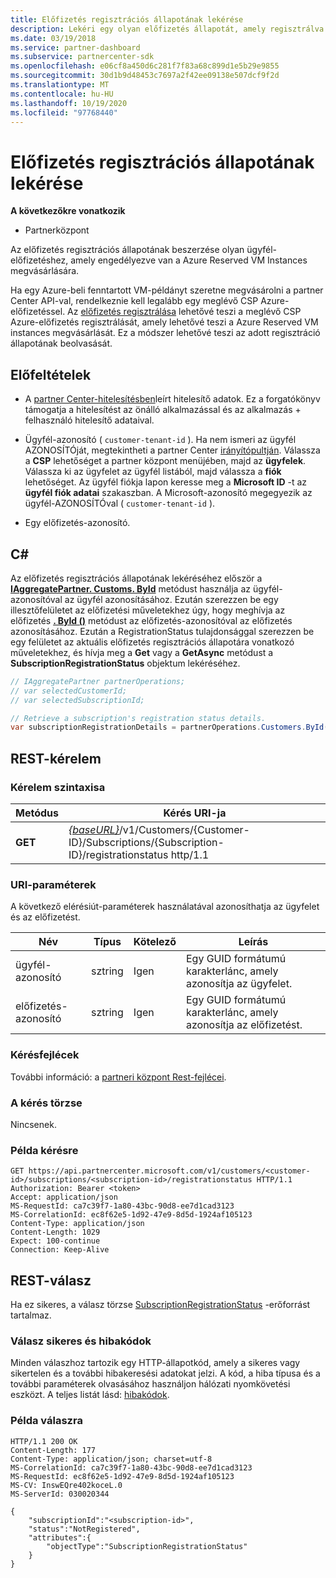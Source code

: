```yaml
---
title: Előfizetés regisztrációs állapotának lekérése
description: Lekéri egy olyan előfizetés állapotát, amely regisztrálva van a Azure Reserved VM Instancessal való használatra.
ms.date: 03/19/2018
ms.service: partner-dashboard
ms.subservice: partnercenter-sdk
ms.openlocfilehash: e06cf8a450d6c281f7f83a68c899d1e5b29e9855
ms.sourcegitcommit: 30d1b9d48453c7697a2f42ee09138e507dcf9f2d
ms.translationtype: MT
ms.contentlocale: hu-HU
ms.lasthandoff: 10/19/2020
ms.locfileid: "97768440"
---
```

# <a name="get-subscription-registration-status"></a>Előfizetés regisztrációs állapotának lekérése

**A következőkre vonatkozik**

- Partnerközpont

Az előfizetés regisztrációs állapotának beszerzése olyan ügyfél-előfizetéshez, amely engedélyezve van a Azure Reserved VM Instances megvásárlására.

Ha egy Azure-beli fenntartott VM-példányt szeretne megvásárolni a partner Center API-val, rendelkeznie kell legalább egy meglévő CSP Azure-előfizetéssel. Az [előfizetés regisztrálása](register-a-subscription.md) lehetővé teszi a meglévő CSP Azure-előfizetés regisztrálását, amely lehetővé teszi a Azure Reserved VM instances megvásárlását. Ez a módszer lehetővé teszi az adott regisztráció állapotának beolvasását.

## <a name="prerequisites"></a>Előfeltételek

- A [partner Center-hitelesítésben](partner-center-authentication.md)leírt hitelesítő adatok. Ez a forgatókönyv támogatja a hitelesítést az önálló alkalmazással és az alkalmazás + felhasználó hitelesítő adataival.

- Ügyfél-azonosító ( `customer-tenant-id` ). Ha nem ismeri az ügyfél AZONOSÍTÓját, megtekintheti a partner Center [irányítópultján](https://partner.microsoft.com/dashboard). Válassza a **CSP** lehetőséget a partner központ menüjében, majd az **ügyfelek**. Válassza ki az ügyfelet az ügyfél listából, majd válassza a **fiók** lehetőséget. Az ügyfél fiókja lapon keresse meg a **Microsoft ID** -t az **ügyfél fiók adatai** szakaszban. A Microsoft-azonosító megegyezik az ügyfél-AZONOSÍTÓval ( `customer-tenant-id` ).

- Egy előfizetés-azonosító.

## <a name="c"></a>C\#

Az előfizetés regisztrációs állapotának lekéréséhez először a [**IAggregatePartner. Customs. ById**](/dotnet/api/microsoft.store.partnercenter.customers.icustomercollection.byid) metódust használja az ügyfél-azonosítóval az ügyfél azonosításához. Ezután szerezzen be egy illesztőfelületet az előfizetési műveletekhez úgy, hogy meghívja az előfizetés [**. ById ()**](/dotnet/api/microsoft.store.partnercenter.subscriptions.isubscriptioncollection.byid) metódust az előfizetés-azonosítóval az előfizetés azonosításához. Ezután a RegistrationStatus tulajdonsággal szerezzen be egy felületet az aktuális előfizetés regisztrációs állapotára vonatkozó műveletekhez, és hívja meg a **Get** vagy a **GetAsync** metódust a **SubscriptionRegistrationStatus** objektum lekéréséhez.

``` csharp
// IAggregatePartner partnerOperations;
// var selectedCustomerId;
// var selectedSubscriptionId;

// Retrieve a subscription's registration status details.
var subscriptionRegistrationDetails = partnerOperations.Customers.ById(selectedCustomerId).Subscriptions.ById(selectedSubscriptionId).RegistrationStatus.Get();
```

## <a name="rest-request"></a>REST-kérelem

### <a name="request-syntax"></a>Kérelem szintaxisa

| Metódus    | Kérés URI-ja                                                                                                                        |
|-----------|------------------------------------------------------------------------------------------------------------------------------------|
| **GET**  | [*{baseURL}*](partner-center-rest-urls.md)/v1/Customers/{Customer-ID}/Subscriptions/{Subscription-ID}/registrationstatus http/1.1 |

### <a name="uri-parameters"></a>URI-paraméterek

A következő elérésiút-paraméterek használatával azonosíthatja az ügyfelet és az előfizetést.

| Név                    | Típus       | Kötelező | Leírás                                                   |
|-------------------------|------------|----------|---------------------------------------------------------------|
| ügyfél-azonosító             | sztring     | Igen      | Egy GUID formátumú karakterlánc, amely azonosítja az ügyfelet.         |
| előfizetés-azonosító         | sztring     | Igen      | Egy GUID formátumú karakterlánc, amely azonosítja az előfizetést.     |

### <a name="request-headers"></a>Kérésfejlécek

További információ: a [partneri központ Rest-fejlécei](headers.md).

### <a name="request-body"></a>A kérés törzse

Nincsenek.

### <a name="request-example"></a>Példa kérésre

```http
GET https://api.partnercenter.microsoft.com/v1/customers/<customer-id>/subscriptions/<subscription-id>/registrationstatus HTTP/1.1
Authorization: Bearer <token>
Accept: application/json
MS-RequestId: ca7c39f7-1a80-43bc-90d8-ee7d1cad3123
MS-CorrelationId: ec8f62e5-1d92-47e9-8d5d-1924af105123
Content-Type: application/json
Content-Length: 1029
Expect: 100-continue
Connection: Keep-Alive
```

## <a name="rest-response"></a>REST-válasz

Ha ez sikeres, a válasz törzse [SubscriptionRegistrationStatus](subscription-resources.md#subscriptionregistrationstatus) -erőforrást tartalmaz.

### <a name="response-success-and-error-codes"></a>Válasz sikeres és hibakódok

Minden válaszhoz tartozik egy HTTP-állapotkód, amely a sikeres vagy sikertelen és a további hibakeresési adatokat jelzi. A kód, a hiba típusa és a további paraméterek olvasásához használjon hálózati nyomkövetési eszközt. A teljes listát lásd: [hibakódok](error-codes.md).

### <a name="response-example"></a>Példa válaszra

```http
HTTP/1.1 200 OK
Content-Length: 177
Content-Type: application/json; charset=utf-8
MS-CorrelationId: ca7c39f7-1a80-43bc-90d8-ee7d1cad3123
MS-RequestId: ec8f62e5-1d92-47e9-8d5d-1924af105123
MS-CV: InswEQre402koceL.0
MS-ServerId: 030020344

{
    "subscriptionId":"<subscription-id>",
    "status":"NotRegistered",
    "attributes":{
        "objectType":"SubscriptionRegistrationStatus"
    }
}
```
